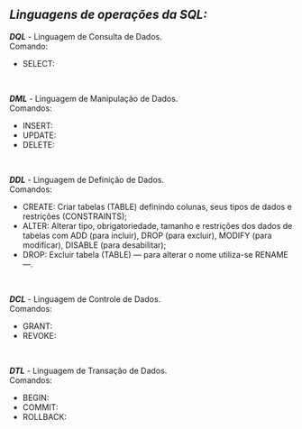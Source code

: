 ## *Linguagens de operações da SQL:*

***DQL*** - Linguagem de Consulta de Dados.</br>
Comando:

- SELECT:</br>
</br>

***DML*** - Linguagem de Manipulação de Dados.</br>
Comandos:

- INSERT:</br>
- UPDATE:</br>
- DELETE:</br>
</br>

***DDL*** - Linguagem de Definição de Dados.</br>
Comandos:

- CREATE: Criar tabelas (TABLE) definindo colunas, seus tipos de dados e restrições (CONSTRAINTS);</br>
- ALTER: Alterar tipo, obrigatoriedade, tamanho e restrições dos dados de tabelas com ADD (para incluir), DROP (para excluir), MODIFY (para modificar), DISABLE (para desabilitar);</br>
- DROP: Excluir tabela (TABLE) — para alterar o nome utiliza-se RENAME —.</br>
</br>

***DCL*** - Linguagem de Controle de Dados.</br>
Comandos:

- GRANT:</br>
- REVOKE:</br>
</br>

***DTL*** - Linguagem de Transação de Dados.</br>
Comandos:

- BEGIN:</br>
- COMMIT:</br>
- ROLLBACK:</br>
